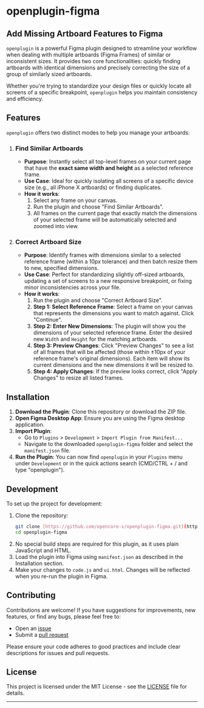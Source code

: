 # openplugin-figma

## Add Missing Artboard Features to Figma

`openplugin` is a powerful Figma plugin designed to streamline your workflow when dealing with multiple artboards (Figma Frames) of similar or inconsistent sizes. It provides two core functionalities: quickly finding artboards with identical dimensions and precisely correcting the size of a group of similarly sized artboards.

Whether you're trying to standardize your design files or quickly locate all screens of a specific breakpoint, `openplugin` helps you maintain consistency and efficiency.

## Features

`openplugin` offers two distinct modes to help you manage your artboards:

1.  ### Find Similar Artboards

    - **Purpose**: Instantly select all top-level frames on your current page that have the **exact same width and height** as a selected reference frame.
    - **Use Case**: Ideal for quickly isolating all screens of a specific device size (e.g., all iPhone X artboards) or finding duplicates.
    - **How it works**:
      1.  Select any frame on your canvas.
      2.  Run the plugin and choose "Find Similar Artboards".
      3.  All frames on the current page that exactly match the dimensions of your selected frame will be automatically selected and zoomed into view.

2.  ### Correct Artboard Size
    - **Purpose**: Identify frames with dimensions similar to a selected reference frame (within a 10px tolerance) and then batch resize them to new, specified dimensions.
    - **Use Case**: Perfect for standardizing slightly off-sized artboards, updating a set of screens to a new responsive breakpoint, or fixing minor inconsistencies across your file.
    - **How it works**:
      1.  Run the plugin and choose "Correct Artboard Size".
      2.  **Step 1: Select Reference Frame**: Select a frame on your canvas that represents the dimensions you want to match against. Click "Continue".
      3.  **Step 2: Enter New Dimensions**: The plugin will show you the dimensions of your selected reference frame. Enter the desired new `Width` and `Height` for the matching artboards.
      4.  **Step 3: Preview Changes**: Click "Preview Changes" to see a list of all frames that will be affected (those within ±10px of your reference frame's original dimensions). Each item will show its current dimensions and the new dimensions it will be resized to.
      5.  **Step 4: Apply Changes**: If the preview looks correct, click "Apply Changes" to resize all listed frames.

## Installation

1.  **Download the Plugin**: Clone this repository or download the ZIP file.
2.  **Open Figma Desktop App**: Ensure you are using the Figma desktop application.
3.  **Import Plugin**:
    - Go to `Plugins` > `Development` > `Import Plugin from Manifest...`
    - Navigate to the downloaded `openplugin-figma` folder and select the `manifest.json` file.
4.  **Run the Plugin**: You can now find `openplugin` in your `Plugins` menu under `Development` or in the quick actions search (CMD/CTRL + / and type "openplugin").

## Development

To set up the project for development:

1.  Clone the repository:
    ```bash
    git clone [https://github.com/opencore-x/openplugin-figma.git](https://github.com/opencore-x/openplugin-figma.git)
    cd openplugin-figma
    ```
2.  No special build steps are required for this plugin, as it uses plain JavaScript and HTML.
3.  Load the plugin into Figma using `manifest.json` as described in the Installation section.
4.  Make your changes to `code.js` and `ui.html`. Changes will be reflected when you re-run the plugin in Figma.

## Contributing

Contributions are welcome! If you have suggestions for improvements, new features, or find any bugs, please feel free to:

- Open an [issue](https://github.com/opencore-x/openplugin-figma/issues)
- Submit a [pull request](https://github.com/opencore-x/openplugin-figma/pulls)

Please ensure your code adheres to good practices and include clear descriptions for issues and pull requests.

## License

This project is licensed under the MIT License - see the [LICENSE](https://github.com/opencore-x/openplugin-figma/blob/main/LICENSE) file for details.

---

